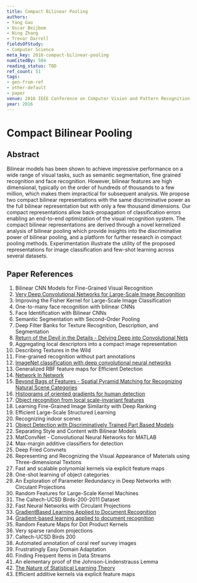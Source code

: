 ```yaml
---
title: Compact Bilinear Pooling
authors:
- Yang Gao
- Oscar Beijbom
- Ning Zhang
- Trevor Darrell
fieldsOfStudy:
- Computer Science
meta_key: 2016-compact-bilinear-pooling
numCitedBy: 584
reading_status: TBD
ref_count: 51
tags:
- gen-from-ref
- other-default
- paper
venue: 2016 IEEE Conference on Computer Vision and Pattern Recognition (CVPR)
year: 2016
---
```


# Compact Bilinear Pooling

## Abstract

Bilinear models has been shown to achieve impressive performance on a wide range of visual tasks, such as semantic segmentation, fine grained recognition and face recognition. However, bilinear features are high dimensional, typically on the order of hundreds of thousands to a few million, which makes them impractical for subsequent analysis. We propose two compact bilinear representations with the same discriminative power as the full bilinear representation but with only a few thousand dimensions. Our compact representations allow back-propagation of classification errors enabling an end-to-end optimization of the visual recognition system. The compact bilinear representations are derived through a novel kernelized analysis of bilinear pooling which provide insights into the discriminative power of bilinear pooling, and a platform for further research in compact pooling methods. Experimentation illustrate the utility of the proposed representations for image classification and few-shot learning across several datasets.

## Paper References

1. Bilinear CNN Models for Fine-Grained Visual Recognition
2. [Very Deep Convolutional Networks for Large-Scale Image Recognition](2014-vggnet.md)
3. Improving the Fisher Kernel for Large-Scale Image Classification
4. One-to-many face recognition with bilinear CNNs
5. Face Identification with Bilinear CNNs
6. Semantic Segmentation with Second-Order Pooling
7. Deep Filter Banks for Texture Recognition, Description, and Segmentation
8. [Return of the Devil in the Details - Delving Deep into Convolutional Nets](2014-return-of-the-devil-in-the-details-delving-deep-into-convolutional-nets)
9. Aggregating local descriptors into a compact image representation
10. Describing Textures in the Wild
11. Fine-grained recognition without part annotations
12. [ImageNet classification with deep convolutional neural networks](2012-alexnet.md)
13. Generalized RBF feature maps for Efficient Detection
14. [Network In Network](2014-network-in-network)
15. [Beyond Bags of Features - Spatial Pyramid Matching for Recognizing Natural Scene Categories](2006-beyond-bags-of-features-spatial-pyramid-matching-for-recognizing-natural-scene-categories)
16. [Histograms of oriented gradients for human detection](2005-histograms-of-oriented-gradients-for-human-detection)
17. [Object recognition from local scale-invariant features](1999-object-recognition-from-local-scale-invariant-features)
18. Learning Fine-Grained Image Similarity with Deep Ranking
19. Efficient Large-Scale Structured Learning
20. Recognizing indoor scenes
21. [Object Detection with Discriminatively Trained Part Based Models](2009-object-detection-with-discriminatively-trained-part-based-models)
22. Separating Style and Content with Bilinear Models
23. MatConvNet - Convolutional Neural Networks for MATLAB
24. Max-margin additive classifiers for detection
25. Deep Fried Convnets
26. Representing and Recognizing the Visual Appearance of Materials using Three-dimensional Textons
27. Fast and scalable polynomial kernels via explicit feature maps
28. One-shot learning of object categories
29. An Exploration of Parameter Redundancy in Deep Networks with Circulant Projections
30. Random Features for Large-Scale Kernel Machines
31. The Caltech-UCSD Birds-200-2011 Dataset
32. Fast Neural Networks with Circulant Projections
33. [GradientBased Learning Applied to Document Recognition](2001-gradientbased-learning-applied-to-document-recognition)
34. [Gradient-based learning applied to document recognition](1998-lenet5.md)
35. Random Feature Maps for Dot Product Kernels
36. Very sparse random projections
37. Caltech-UCSD Birds 200
38. Automated annotation of coral reef survey images
39. Frustratingly Easy Domain Adaptation
40. Finding Frequent Items in Data Streams
41. An elementary proof of the Johnson-Lindenstrauss Lemma
42. [The Nature of Statistical Learning Theory](2000-the-nature-of-statistical-learning-theory)
43. Efficient additive kernels via explicit feature maps
